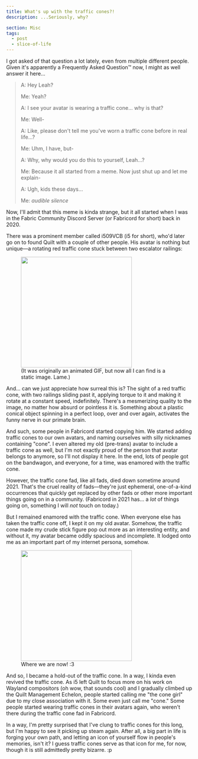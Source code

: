 ```yaml
---
title: What's up with the traffic cones?!
description: ...Seriously, why?

section: Misc
tags: 
  - post
  - slice-of-life
---
```


I got asked of that question a lot lately, even from multiple different people.
Given it's apparently a Frequently Asked Question™ now, I might as well answer it here...

<!-- MORE -->

> A: Hey Leah?
> 
> Me: Yeah?
> 
> A: I see your avatar is wearing a traffic cone... why is that?
> 
> Me: Well-
> 
> A: Like, please don't tell me you've worn a traffic cone before in real life...?
>
> Me: Uhm, I have, but-
>
> A: Why, why would you do this to yourself, Leah...?
>
> Me: Because it all started from a meme. Now just shut up and let me explain-
>
> A: Ugh, kids these days...
>
> Me: *audible silence*

Now, I'll admit that this meme is kinda strange, but it all started when I was in
the Fabric Community Discord Server (or Fabricord for short) back in 2020.

There was a prominent member called i509VCB (i5 for short), who'd later go on to found Quilt with a couple of other people.
His avatar is nothing but unique—a rotating red traffic cone stuck between two escalator railings: 

<figure>
<img src="https://avatars.githubusercontent.com/u/30619168" class="is-rounded my-4" width="300">
<figcaption>
(It was originally an animated GIF, but now all I can find is a static image. Lame.)
</figcaption>
</figure>

And... can we just appreciate how surreal this is? The sight of a red traffic cone, with two railings
sliding past it, applying torque to it and making it rotate at a constant speed, indefinitely.
There's a mesmerizing quality to the image, no matter how absurd or pointless it is.
Something about a plastic conical object spinning in a perfect loop, over and over again, activates the funny nerve
in our primate brain.

And such, some people in Fabricord started copying him. We started adding traffic cones to our own
avatars, and naming ourselves with silly nicknames containing "cone". I even altered my old (pre-trans) avatar
to include a traffic cone as well, but I'm not exactly proud of the person that avatar belongs to
anymore, so I'll not display it here. In the end, lots of people got on the bandwagon, and everyone,
for a time, was enamored with the traffic cone.

However, the traffic cone fad, like all fads, died down sometime around 2021.
That's the cruel reality of fads—they're just ephemeral, one-of-a-kind occurrences that quickly get
replaced by other fads or other more important things going on in a community.
(Fabricord in 2021 has... a _lot_ of things going on, something I will _not_ touch on today.)

But I remained enamored with the traffic cone. When everyone else has taken the traffic cone off,
I kept it on my old avatar. Somehow, the traffic cone made my crude stick figure pop out more
as an interesting entity, and without it, my avatar became oddly spacious and incomplete.
It lodged onto me as an important part of my internet persona, somehow.


<figure>
<img src="/img/avatar-big.webp" class="is-rounded my-4" width="300">
<figcaption>
Where we are now! :3
</figcaption>
</figure>

And so, I became a hold-out of the traffic cone. In a way, I kinda even revived the traffic cone.
As i5 left Quilt to focus more on his work on Wayland compositors (oh wow, that sounds cool) and
I gradually climbed up the Quilt Management Echelon, people started calling me "the cone girl"
due to my close association with it. Some even just call me "cone."
Some people started wearing traffic cones in their avatars again, who weren't there during the
traffic cone fad in Fabricord.

In a way, I'm pretty surprised that I've clung to traffic cones for this long, but I'm happy to
see it picking up steam again. After all, a big part in life is forging your own path, and
letting an icon of yourself flow in people's memories, isn't it?
I guess traffic cones serve as that icon for me, for now, though it is still admittedly pretty bizarre. :p
